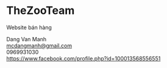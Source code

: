 ﻿# TheZooTeam
Website bán hàng

Dang Van Manh <br/> mcdangmanh@gmail.com <br/> 0969931030 <br/> https://www.facebook.com/profile.php?id=100013568556551
